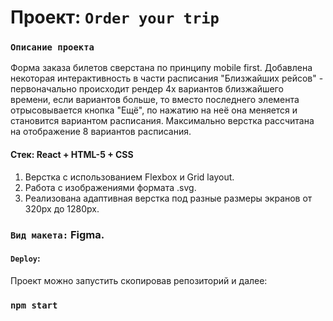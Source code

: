 # Проект: `Order your trip`

### `Описание проекта`
Форма заказа билетов сверстана по принципу mobile first.
Добавлена некоторая интерактивность в части расписания "Близжайших рейсов" - первоначально происходит рендер 4х вариантов близжайшего времени, если вариантов больше, то вместо последнего элемента отрысовывается кнопка "Ещё", по нажатию на неё она меняется и становится вариантом расписания. 
Максимально верстка рассчитана на  отображение 8 вариантов расписания.

#### Стек: React + HTML-5 + CSS
1. Верстка с использованием Flexbox и Grid layout.
2. Работа с изображениями формата .svg.
3. Реализована адаптивная верстка под разные размеры экранов от 320px до 1280px.

### `Вид макета:` Figma.

#### `Deploy`:
Проект можно запустить скопировав репозиторий и далее: 
### `npm start`

